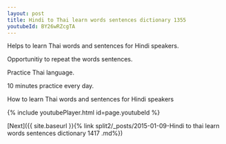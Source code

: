 ```yaml
---
layout: post
title: Hindi to Thai learn words sentences dictionary 1355 
youtubeId: BY26wRZcgTA
---
```

 
 
Helps to learn Thai words and sentences for Hindi speakers.

Opportunitiy to repeat the words sentences. 

Practice Thai language. 
 
10 minutes practice every day. 
 
How to learn Thai words and sentences for Hindi speakers 
 
{% include youtubePlayer.html id=page.youtubeId %}
 
 
[Next]({{ site.baseurl }}{% link  split2/_posts/2015-01-09-Hindi to thai learn words sentences dictionary 1417 .md%})
 
